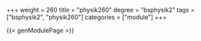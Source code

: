 +++
weight = 260
title = "physik260"
degree = "bsphysik2"
tags = ["bsphysik2", "physik260"]
categories = ["module"]
+++

{{< genModulePage >}}
